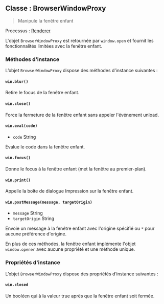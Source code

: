 ## Classe : BrowserWindowProxy

> Manipule la fenêtre enfant

Processus : [Renderer](../glossary.md#renderer-process)

L'objet `BrowserWindowProxy` est retournée par `window.open` et fournit les fonctionnalités limitées avec la fenêtre enfant.

### Méthodes d’instance

L’objet `BrowserWindowProxy` dispose des méthodes d’instance suivantes :

#### `win.blur()`

Retire le focus de la fenêtre enfant.

#### `win.close()`

Force la fermeture de la fenêtre enfant sans appeler l'événement unload.

#### `win.eval(code)`

* `code` String

Évalue le code dans la fenêtre enfant.

#### `win.focus()`

Donne le focus à la fenêtre enfant (met la fenêtre au premier-plan).

#### `win.print()`

Appelle la boîte de dialogue Impression sur la fenêtre enfant.

#### `win.postMessage(message, targetOrigin)`

* `message` String
* `targetOrigin` String

Envoie un message à la fenêtre enfant avec l'origine spécifié ou `*` pour aucune préférence d'origine.

En plus de ces méthodes, la fenêtre enfant implémente l'objet `window.opener` avec aucune propriété et une méthode unique.

### Propriétés d'instance

L’objet `BrowserWindowProxy` dispose des propriétés d’instance suivantes :

#### `win.closed`

Un booléen qui à la valeur true après que la fenêtre enfant soit fermée.